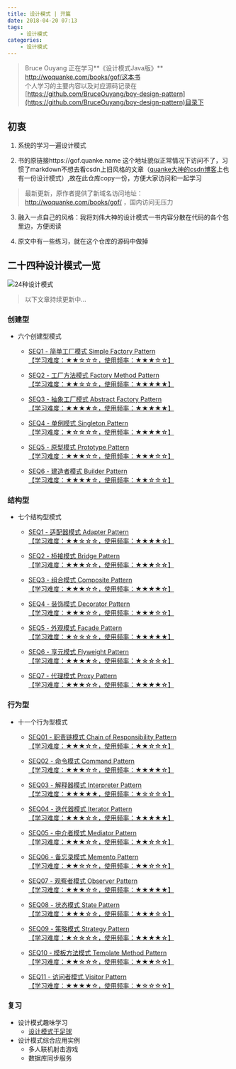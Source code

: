 ```yaml
---
title: 设计模式 | 开篇
date: 2018-04-20 07:13
tags: 
    - 设计模式
categories:
    - 设计模式
---
```

<!-- more -->
> Bruce Ouyang 正在学习**《设计模式Java版》** http://woquanke.com/books/gof/这本书  
> 个人学习的主要内容以及对应源码记录在[https://github.com/BruceOuyang/boy-design-pattern](https://github.com/BruceOuyang/boy-design-pattern)目录下

## 初衷
1. 系统的学习一遍设计模式  

2. 书的原链接https://gof.quanke.name 这个地址貌似正常情况下访问不了，习惯了markdown不想去看csdn上旧风格的文章（[quanke大神的csdn博客](http://blog.csdn.net/lovelion)上也有一份设计模式）,故在此仓库copy一份，方便大家访问和一起学习  

> 最新更新，原作者提供了新域名访问地址： http://woquanke.com/books/gof/ ，国内访问无压力

3. 融入一点自己的风格：我将刘伟大神的设计模式一书内容分散在代码的各个包里边，方便阅读  

4. 原文中有一些练习，就在这个仓库的源码中做掉

## 二十四种设计模式一览
![24种设计模式](http://upload-images.jianshu.io/upload_images/5792176-8708f103d9e62d2c.png?imageMogr2/auto-orient/strip%7CimageView2/2/w/1240)

> 以下文章持续更新中...

### 创建型
* 六个创建型模式
  * [SEQ1 - 简单工厂模式 Simple Factory Pattern  
【学习难度：★★☆☆☆，使用频率：★★★☆☆】](https://www.jianshu.com/p/379b8d49cecd)  

  * [SEQ2 - 工厂方法模式 Factory Method Pattern  
【学习难度：★★☆☆☆，使用频率：★★★★★】](https://www.jianshu.com/p/4bb7463f35ce)  

  * [SEQ3 - 抽象工厂模式 Abstract Factory Pattern  
【学习难度：★★★★☆，使用频率：★★★★★】](https://www.jianshu.com/p/3a5c3bc1d55a)  

  * [SEQ4 - 单例模式 Singleton Pattern  
【学习难度：★☆☆☆☆，使用频率：★★★★☆】](https://www.jianshu.com/p/fcc82e7b5e65)  

  * [SEQ5 - 原型模式 Prototype Pattern  
【学习难度：★★★☆☆，使用频率：★★★☆☆】](https://www.jianshu.com/p/20d3ea472d77)  

  * [SEQ6 - 建造者模式 Builder Pattern  
【学习难度：★★★★☆，使用频率：★★☆☆☆】](https://www.jianshu.com/p/96bb25f53684)

### 结构型
* 七个结构型模式
  * [SEQ1 - 适配器模式 Adapter Pattern  
【学习难度：★★☆☆☆，使用频率：★★★★☆】](https://www.jianshu.com/p/e9e203ef49f4)  

  * [SEQ2 - 桥接模式 Bridge Pattern  
【学习难度：★★★☆☆，使用频率：★★★☆☆】](https://www.jianshu.com/p/f8e63666aed2)  

  * [SEQ3 - 组合模式 Composite Pattern  
【学习难度：★★★☆☆，使用频率：★★★★☆】](https://www.jianshu.com/p/39d6d054e853)  

  * [SEQ4 - 装饰模式 Decorator Pattern  
【学习难度：★★★☆☆，使用频率：★★★☆☆】](https://www.jianshu.com/p/e9b01d0a563f)  

  * [SEQ5 - 外观模式 Facade Pattern  
【学习难度：★☆☆☆☆，使用频率：★★★★★】](https://www.jianshu.com/p/5e42e8c6bcd8)  

  * [SEQ6 - 享元模式 Flyweight Pattern  
【学习难度：★★★★☆，使用频率：★☆☆☆☆】](https://www.jianshu.com/p/3a5b2aee593b)  

  * [SEQ7 - 代理模式 Proxy Pattern  
【学习难度：★★★☆☆，使用频率：★★★★☆】](https://www.jianshu.com/p/319b57e4715f)  

### 行为型
* 十一个行为型模式
  * [SEQ01 - 职责链模式 Chain of Responsibility Pattern  
【学习难度：★★★☆☆，使用频率：★★☆☆☆】](https://www.jianshu.com/p/b9780fcd0958)  

  * [SEQ02 - 命令模式 Command Pattern  
【学习难度：★★★☆☆，使用频率：★★★★☆】](https://www.jianshu.com/p/489c4f1755b8)  

  * [SEQ03 - 解释器模式 Interpreter Pattern  
【学习难度：★★★★★，使用频率：★☆☆☆☆】](https://www.jianshu.com/p/f03f6c5e2b14)  

  * [SEQ04 - 迭代器模式 Iterator Pattern  
【学习难度：★★★☆☆，使用频率：★★★★★】](https://www.jianshu.com/p/66403a30b2cb)  

  * [SEQ05 - 中介者模式 Mediator Pattern  
【学习难度：★★★☆☆，使用频率：★★☆☆☆】](https://www.jianshu.com/p/132add40652b)  

  * [SEQ06 - 备忘录模式 Memento Pattern  
【学习难度：★★☆☆☆，使用频率：★★☆☆☆】](https://www.jianshu.com/p/082b27e2ffa2)  

  * [SEQ07 - 观察者模式 Observer Pattern  
【学习难度：★★★☆☆，使用频率：★★★★★】](https://www.jianshu.com/p/f9c3f11fd8cc)  

  * [SEQ08 - 状态模式 State Pattern  
【学习难度：★★★☆☆，使用频率：★★★☆☆】](https://www.jianshu.com/p/ad63ee7149c4)  

  * [SEQ09 - 策略模式 Strategy Pattern  
【学习难度：★☆☆☆☆，使用频率：★★★★☆】](https://www.jianshu.com/p/b1e8c0218786)  

  * [SEQ10 - 模板方法模式 Template Method Pattern  
【学习难度：★★☆☆☆，使用频率：★★★☆☆】](https://www.jianshu.com/p/26d0c4631b44)  

  * [SEQ11 - 访问者模式 Visitor Pattern  
【学习难度：★★★★☆，使用频率：★☆☆☆☆】](https://www.jianshu.com/p/5a40887d1c9b)  

### 复习
* 设计模式趣味学习
  * [设计模式于足球](https://www.jianshu.com/p/9b542038d501)
* 设计模式综合应用实例
  * 多人联机射击游戏
  * 数据库同步服务
